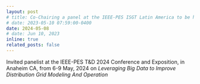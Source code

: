 ```yaml
---
layout: post
# title: Co-Chairing a panel at the IEEE-PES ISGT Latin America to be held in San Juan Puerto Rico from 6-9 November, 2023. 
# date: 2023-05-10 07:59:00-0400
date: 2024-05-08 
# date: Jun 10, 2023
inline: true
related_posts: false
---
```


<!-- A simple inline announcement with Markdown emoji! :sparkles: :smile: -->
<!-- I will be co-chairing a panel at the PES ISGT Latin America conference, at San Juan PR, on Automated Distribution Systems – Technologies, Trend, Need and Challenges. This panel consists of speakers from DOE national labs, universities, utility, and product vendor, to present the cutting-edge research, technologies, strategies, customer experience, and visions in distribution automation. Panelists include Dr. Henry Huang, Energy Systems Division Director (ANL), Dr. Martha Symko-Davies, Program Manager of Accelerating Clean Energy at Scale (NREL), Dr. Xuan Wu, Manager, Transmission Planning (AES), Dr. Di Shi, Associate Professor (NMSU), Dr. Zhaoyu Wang, Northrop Grumman Associate Professor (ISU), Daniel Arden, Director of Grid Automation Marketing (Eaton)These speakers will provide multiple angles of insights to the grand trend of grid automation, based on their extensive years of experience in individual areas which will benefit audiences from all types of organizations. -->

Invited panelist at the IEEE-PES T&D 2024 Conference and Exposition, in Anaheim CA, from 6-9 May, 2024 on *Leveraging Big Data to Improve Distribution Grid Modeling And Operation*